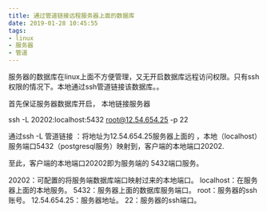```yaml
---
title: 通过管道链接远程服务器上面的数据库
date: 2019-01-28 10:45:55
tags:
- linux
- 服务器
- 管道
---
```


服务器的数据库在linux上面不方便管理，又无开启数据库远程访问权限。只有ssh权限的情况下。本地通过ssh管道链接该数据库。。

首先保证服务器数据库开启，
本地链接服务器

ssh -L 20202:localhost:5432 root@12.54.654.25 -p 22

通过ssh -L 管道链接 ：将地址为12.54.654.25服务器上面的 ，本地（localhost）服务端口5432（postgresql服务）映射到，客户端的本地端口20202.

至此，客户端的本地端口20202即为服务端的 5432端口服务。

20202：可配置的将服务端数据库端口映射过来的本地端口。
localhost：在服务器上面的本地服务。
5432：服务器上面的数据库服务端口。
root：服务器的ssh账号。
12.54.654.25：服务器地址。
22：服务器的ssh端口。

